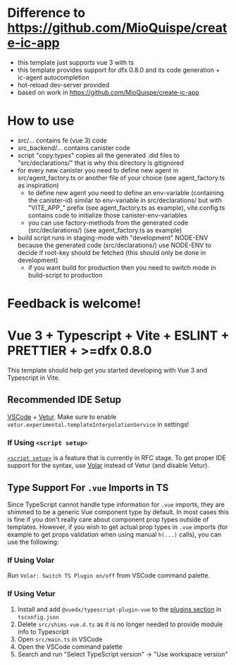# Difference to https://github.com/MioQuispe/create-ic-app

- this template just supports vue 3 with ts
- this template provides support for dfx 0.8.0 and its code generation + ic-agent autocompletion
- hot-reload dev-server provided
- based on work in https://github.com/MioQuispe/create-ic-app

# How to use

- src/... contains fe (vue 3) code
- src_backend/... contains canister code
- script "copy:types" copies all the generated .did files to "src/declarations/" that is why this directory is gitignored
- for every new canister you need to define new agent in src/agent_factory.ts or another file of your choice (see agent_factory.ts as inspiration)
  - to define new agent you need to define an env-variable (containing the canister-id) similar to env-variable in src/declarations/ but with "VITE_APP_" prefix (see agent_factory.ts as example), vite.config.ts contains code to initialize those canister-env-variables
  - you can use factory-methods from the generated code (src/declarations/) (see agent_factory.ts as example)
- build script runs in staging-mode with "development" NODE-ENV because the generated code (src/declarations/) use NODE-ENV to decide if root-key should be fetched (this should only be done in development)
  - if you want build for production then you need to switch mode in build-script to production

# Feedback is welcome!



# Vue 3 + Typescript + Vite + ESLINT + PRETTIER + >=dfx 0.8.0

This template should help get you started developing with Vue 3 and Typescript in Vite.

## Recommended IDE Setup

[VSCode](https://code.visualstudio.com/) + [Vetur](https://marketplace.visualstudio.com/items?itemName=octref.vetur). Make sure to enable `vetur.experimental.templateInterpolationService` in settings!

### If Using `<script setup>`

[`<script setup>`](https://github.com/vuejs/rfcs/pull/227) is a feature that is currently in RFC stage. To get proper IDE support for the syntax, use [Volar](https://marketplace.visualstudio.com/items?itemName=johnsoncodehk.volar) instead of Vetur (and disable Vetur).

## Type Support For `.vue` Imports in TS

Since TypeScript cannot handle type information for `.vue` imports, they are shimmed to be a generic Vue component type by default. In most cases this is fine if you don't really care about component prop types outside of templates. However, if you wish to get actual prop types in `.vue` imports (for example to get props validation when using manual `h(...)` calls), you can use the following:

### If Using Volar

Run `Volar: Switch TS Plugin on/off` from VSCode command palette.

### If Using Vetur

1. Install and add `@vuedx/typescript-plugin-vue` to the [plugins section](https://www.typescriptlang.org/tsconfig#plugins) in `tsconfig.json`
2. Delete `src/shims-vue.d.ts` as it is no longer needed to provide module info to Typescript
3. Open `src/main.ts` in VSCode
4. Open the VSCode command palette
5. Search and run "Select TypeScript version" -> "Use workspace version"
